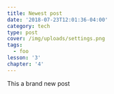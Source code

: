 ```yaml
---
title: Newest post
date: '2018-07-23T12:01:36-04:00'
category: tech
type: post
cover: /img/uploads/settings.png
tags:
  - foo
lesson: '3'
chapter: '4'
---
```

This a brand new post
